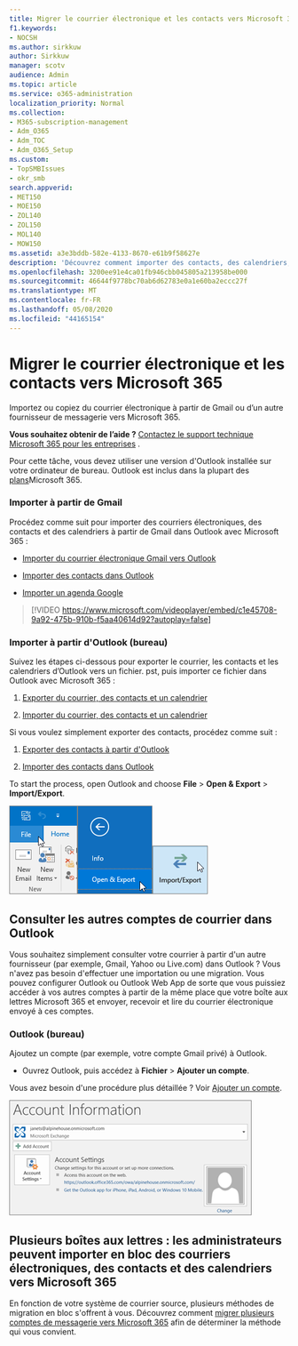 ```yaml
---
title: Migrer le courrier électronique et les contacts vers Microsoft 365
f1.keywords:
- NOCSH
ms.author: sirkkuw
author: Sirkkuw
manager: scotv
audience: Admin
ms.topic: article
ms.service: o365-administration
localization_priority: Normal
ms.collection:
- M365-subscription-management
- Adm_O365
- Adm_TOC
- Adm_O365_Setup
ms.custom:
- TopSMBIssues
- okr_smb
search.appverid:
- MET150
- MOE150
- ZOL140
- ZOL150
- MOL140
- MOW150
ms.assetid: a3e3bddb-582e-4133-8670-e61b9f58627e
description: 'Découvrez comment importer des contacts, des calendriers, des courriers électroniques à partir de Gmail ou d’un autre fournisseur de messagerie vers Microsoft 365. '
ms.openlocfilehash: 3200ee91e4ca01fb946cbb045805a213958be000
ms.sourcegitcommit: 46644f9778bc70ab6d62783e0a1e60ba2eccc27f
ms.translationtype: MT
ms.contentlocale: fr-FR
ms.lasthandoff: 05/08/2020
ms.locfileid: "44165154"
---
```

# <a name="migrate-email-and-contacts-to-microsoft-365"></a>Migrer le courrier électronique et les contacts vers Microsoft 365

Importez ou copiez du courrier électronique à partir de Gmail ou d’un autre fournisseur de messagerie vers Microsoft 365.
  
 **Vous souhaitez obtenir de l’aide ?**  [Contactez le support technique Microsoft 365 pour les entreprises](../contact-support-for-business-products.md) . 
  
Pour cette tâche, vous devez utiliser une version d'Outlook installée sur votre ordinateur de bureau. Outlook est inclus dans la plupart des [plans](https://go.microsoft.com/fwlink/p/?LinkId=723731)Microsoft 365.
  
### <a name="import-from-gmail"></a>Importer à partir de Gmail

Procédez comme suit pour importer des courriers électroniques, des contacts et des calendriers à partir de Gmail dans Outlook avec Microsoft 365 :
  
- [Importer du courrier électronique Gmail vers Outlook](https://support.office.com/article/20fdb8f2-fed8-4b14-baf0-bf04b9c44bf7.aspx)
    
- [Importer des contacts dans Outlook](https://support.office.com/article/bb796340-b58a-46c1-90c7-b549b8f3c5f8.aspx)
    
- [Importer un agenda Google](https://support.office.com/article/098ed60c-936b-41fb-83d6-7e3786437330)
    
> [!VIDEO https://www.microsoft.com/videoplayer/embed/c1e45708-9a92-475b-910b-f5aa40614d92?autoplay=false]
  
### <a name="import-from-outlook-desktop"></a>Importer à partir d'Outlook (bureau)

Suivez les étapes ci-dessous pour exporter le courrier, les contacts et les calendriers d’Outlook vers un fichier. pst, puis importer ce fichier dans Outlook avec Microsoft 365 :
  
1. [Exporter du courrier, des contacts et un calendrier](https://support.office.com/article/14252b52-3075-4e9b-be4e-ff9ef1068f91)
    
2. [Importer du courrier, des contacts et un calendrier](https://support.office.com/article/431a8e9a-f99f-4d5f-ae48-ded54b3440ac)
    
Si vous voulez simplement exporter des contacts, procédez comme suit :
  
1. [Exporter des contacts à partir d'Outlook](https://support.office.com/article/10f09abd-643c-4495-bb80-543714eca73f.aspx)
    
2. [Importer des contacts dans Outlook](https://support.office.com/article/bb796340-b58a-46c1-90c7-b549b8f3c5f8.aspx)
    
To start the process, open Outlook and choose **File** \> **Open &amp; Export** \> **Import/Export**.
  
![Menu fichier dans Outlook 2016](../../media/2f1c39a5-177e-4052-9dd8-90c0d140be2c.png)![Ouvrir &amp; la commande exporter dans Outlook 2016](../../media/eecab6df-c372-45b1-8a8a-2f6d7af0dd68.png)![Bouton Importer/exporter dans Outlook 2016](../../media/ed90ae47-20db-4be1-b0c0-826008432c6e.png)
  
## <a name="see-other-email-accounts-in-outlook"></a>Consulter les autres comptes de courrier dans Outlook

Vous souhaitez simplement consulter votre courrier à partir d'un autre fournisseur (par exemple, Gmail, Yahoo ou Live.com) dans Outlook ? Vous n'avez pas besoin d'effectuer une importation ou une migration. Vous pouvez configurer Outlook ou Outlook Web App de sorte que vous puissiez accéder à vos autres comptes à partir de la même place que votre boîte aux lettres Microsoft 365 et envoyer, recevoir et lire du courrier électronique envoyé à ces comptes.
  
### <a name="outlook-desktop"></a>Outlook (bureau)

Ajoutez un compte (par exemple, votre compte Gmail privé) à Outlook.
  
- Ouvrez Outlook, puis accédez à **Fichier** \> **Ajouter un compte**.
    
Vous avez besoin d'une procédure plus détaillée ? Voir [Ajouter un compte](https://support.office.com/article/6e27792a-9267-4aa4-8bb6-c84ef146101b).
  
[![Screenshot showing Outlook account information page in the backstage view.](../../media/6a7fa106-1077-4351-9fe2-8eb00918b40a.png)](https://support.office.com/article/6e27792a-9267-4aa4-8bb6-c84ef146101b.aspx)
  
## <a name="multiple-mailboxes-admins-can-bulk-import-email-contacts-and-calendars-to-microsoft-365"></a>Plusieurs boîtes aux lettres : les administrateurs peuvent importer en bloc des courriers électroniques, des contacts et des calendriers vers Microsoft 365

En fonction de votre système de courrier source, plusieurs méthodes de migration en bloc s'offrent à vous. Découvrez comment [migrer plusieurs comptes de messagerie vers Microsoft 365](https://docs.microsoft.com/Exchange/mailbox-migration/mailbox-migration) afin de déterminer la méthode qui vous convient. 
  

